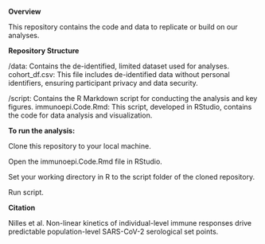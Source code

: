 
**Overview**

This repository contains the code and data to replicate or build on our analyses.

**Repository Structure**

/data: Contains the de-identified, limited dataset used for analyses.
        cohort_df.csv: This file includes de-identified data without personal identifiers, ensuring participant privacy and data security.

/script: Contains the R Markdown script for conducting the analysis and key figures.
        immunoepi.Code.Rmd: This script, developed in RStudio, contains the code for data analysis and visualization.

**To run the analysis:**

Clone this repository to your local machine.

Open the immunoepi.Code.Rmd file in RStudio.

Set your working directory in R to the script folder of the cloned repository.

Run script.

**Citation**

Nilles et al. Non-linear kinetics of individual-level immune responses drive predictable population-level SARS-CoV-2 serological set points.
